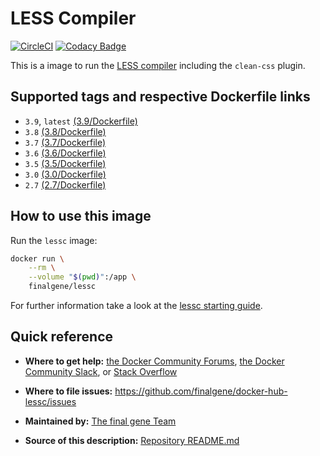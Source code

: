 # LESS Compiler
[![CircleCI](https://circleci.com/gh/final-gene/docker-hub-lessc/tree/master.svg?style=svg)](https://circleci.com/gh/final-gene/docker-hub-lessc/tree/master) [![Codacy Badge](https://api.codacy.com/project/badge/Grade/fd9d0cf6efe141138a5fb052c9484bce)](https://www.codacy.com/app/final-gene/docker-hub-lessc?utm_source=github.com&amp;utm_medium=referral&amp;utm_content=final-gene/docker-hub-lessc&amp;utm_campaign=Badge_Grade)

This is a image to run the [LESS compiler](http://lesscss.org/) including the `clean-css` plugin.

## Supported tags and respective Dockerfile links
* `3.9`, `latest` [(3.9/Dockerfile)](https://github.com/finalgene/docker-hub-lessc/blob/master/3.9/Dockerfile)
* `3.8` [(3.8/Dockerfile)](https://github.com/finalgene/docker-hub-lessc/blob/master/3.8/Dockerfile)
* `3.7` [(3.7/Dockerfile)](https://github.com/finalgene/docker-hub-lessc/blob/master/3.7/Dockerfile)
* `3.6` [(3.6/Dockerfile)](https://github.com/finalgene/docker-hub-lessc/blob/master/3.6/Dockerfile)
* `3.5` [(3.5/Dockerfile)](https://github.com/finalgene/docker-hub-lessc/blob/master/3.5/Dockerfile)
* `3.0` [(3.0/Dockerfile)](https://github.com/finalgene/docker-hub-lessc/blob/master/3.0/Dockerfile)
* `2.7` [(2.7/Dockerfile)](https://github.com/finalgene/docker-hub-lessc/blob/master/2.7/Dockerfile)

## How to use this image
Run the `lessc` image:

```bash
docker run \
    --rm \
    --volume "$(pwd)":/app \
    finalgene/lessc
```

For further information take a look at the [lessc starting guide](http://lesscss.org/).

## Quick reference
* **Where to get help:**
[the Docker Community Forums](https://forums.docker.com), [the Docker Community Slack](https://blog.docker.com/2016/11/introducing-docker-community-directory-docker-community-slack), or [Stack Overflow](https://stackoverflow.com/search?tab=newest&q=docker)

* **Where to file issues:**
https://github.com/finalgene/docker-hub-lessc/issues

* **Maintained by:**
[The final gene Team](https://github.com/finalgene)

* **Source of this description:**
[Repository README.md](https://github.com/finalgene/docker-hub-lessc/blob/master/README.md)
